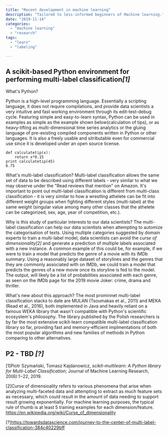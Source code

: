 ```yaml
---
title: "Recent development in machine learning"
description: "Tailored to less-informed beginners of Machine learning."
date: "2019-11-14"
categories:
  - "machine learning"
  - "research"
tags:
  - "learn"
  - "labeling"

---
```



A scikit-based Python environment for performing multi-label classification<cite>[1]</cite>
-------------------------
What's Python?

Python is a high-level programming language. Essentially a scripting language, it does not require compilations, and provide data scientists a very intuitive and fast working environment through its edit-test-debug cycle. Featuring simple and easy-to-learn syntax, Python can be used in examples as simple as the example shown below(calculation of tips), or as heavy-lifting as multi-dimensional time series analytics or the gluing language of pre-existing compiled components written in Python or other languages. It is also a freely usable and sitributable even for commercial use since it is developed under an open source license. 

```
def calculatetip(x):
	return x*0.15
print calculatetip(45)
6.75
```

What's multi-label classification?
Multi-label classification allows the same set of data to be described using different labels - very similar to what we may observe under the "Read reviews that mention" on Amazon. It's important to point out multi-label classification is different from multi-class classification - it is very similar to how a wrestling athelete can be fit into different weight groups when fighting different styles (multi-label) at the same weight (singular value among many other classes that the athelete can be categorized, sex, age, year of competition, etc.).

Why is this study of particular interests to our data scientists?
The multi-label classification can help our data scientists when attempting to automize the categorisation of texts. Using multiple categories suggested by domain experts to train a multi-label model, data scientists can avoid the _curse of dimensionality_<cite>[2]</cite> and generate a prediction of multiple labels associated with a new instance. A common example of this could be, for example, if we were to train a model that predicts the genre of a movie with its IMDb summary. Using a reasonably large dataset of storylines and the genres that they are commonly associated with on IMDb, we could train a model that predicts the genres of a new movie once its storyline is fed to the model. 
The output, will likely be a list of probabilities associated with each genre, as seen on the IMDb page for the 2019 movie Joker: crime, drama and thriller. 

What's new about this approach?
The most prominnet multi-label classification stacks to date are MULAN (Tsoumakas et al., 2011) and MEKA (Read et al., 2016), both implemented in Java and heavily reliant on a famous WEKA library that wasn't compatible with Python's scientific ecosystem's philosophy. The library published by the Polish researchers is by far the most extensive scikit-learn compatible multi-label classification library so far, providing fast and memory-efficient implmentations of both the most popular algorithms and new families of methods in Python comparing to other alternatives.


P2 - TBD <cite>[?]</cite>
-------------------------


[1]Piotr Szymański, Tomasz Kajdanowicz, _scikit-multilearn: A Python library for Multi-Label Classification_; Journal of Machine Learning Research, 20(6):1−22, 2019.

[2]Curse of dimensioality refers to various phenomena that arise when analyzing multi-faceted data and attempting to extract as much feature sets as necessary, which could result in the amount of data needing to support result growing exponentially. For machine learning purposes, the typical rule of thumb is at least 5 training examples for each dimension/feature. https://en.wikipedia.org/wiki/Curse_of_dimensionality

[?]https://towardsdatascience.com/journey-to-the-center-of-multi-label-classification-384c40229bff

